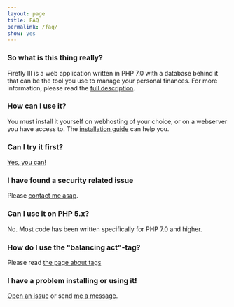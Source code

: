 ```yaml
---
layout: page
title: FAQ
permalink: /faq/
show: yes
---
```


### So what is this thing really?

Firefly III is a web application written in PHP 7.0 with a database behind it that can be the tool you use to manage your personal finances. For more information, please read the [full description](/description/).

### How can I use it?

You must install it yourself on webhosting of your choice, or on a webserver you have access to. The [installation guide](/installation-guide/) can help you.

### Can I try it first?

[Yes, you can!](https://firefly-iii.nder.be/)

### I have found a security related issue

Please [contact me asap](/reporting-bugs-and-security-issues/).

### Can I use it on PHP 5.x?

No. Most code has been written specifically for PHP 7.0 and higher.

### How do I use the "balancing act"-tag?

Please read [the page about tags](/tags/)

### I have a problem installing or using it!

[Open an issue](https://github.com/JC5/firefly-iii/issues/new) or send [me a message](mailto:thegrumpydictator@gmail.com).